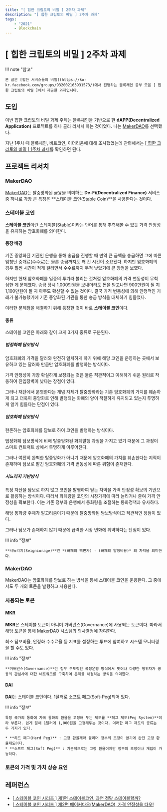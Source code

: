```yaml
---
title: "[ 힙한 크립토의 비밀 ] 2주차 과제"
description: "[ 힙한 크립토의 비밀 ] 2주차 과제"
tags:
    - "2021"
    - Blockchain
---
```


# [ 힙한 크립토의 비밀 ] 2주차 과제

!!! note "참고"
    
    본 글은 [힙한 서비스들의 비밀](https://ko-kr.facebook.com/groups/932002163931573/)에서 진행하는 블록체인 공부 모음 [ 힙한 크립토의 비밀 ]에서 제공한 과제입니다.


## 도입

이번 힙한 크립토의 비밀 과제 주제는 블록체인을 기반으로 한 **dAPP(Decentralized Application)** 프로젝트를 하나 골라 리서치 하는 것이었다. 나는 [MakerDAO](https://makerdao.com/en/)를 선택했다.

지난 1주차 때 블록체인, 비트코인, 이더리움에 대해 조사했었는데 관련해서는 [[ 힙한 크리토의 비밀 ] 1주차 과제](https://www.weekwith.me/devlog/blockchain/hip-crypto/1-week/)를 확인하면 된다.


## 프로젝트 리서치

### MakerDAO

[MakerDAO](https://makerdao.com/en/)는 탈중앙화된 금융을 의미하는 **De-Fi(Decentralized Finance)** 서비스 중 하나로 가장 큰 특징은 **스테이블 코인(Stable Coin)**을 사용한다는 것이다.

### 스테이블 코인

**스테이블 코인**이란 스테이블(Stable)이라는 단어를 통해 추측해볼 수 있듯 가격 안정성을 유지하는 암호화폐를 의미한다.

#### 등장 배경

기존 중앙화된 기관인 은행을 통해 송금을 진행할 때 만약 큰 금액을 송금하면 그에 따른 엄청난 중개료(수수료)는 물론 송금까지도 꽤 긴 시간이 소요됐다. 하지만 암호화폐의 경우 훨씬 시간이 적게 걸리면서 수수료까지 무척 낮았기에 큰 장점을 보였다.

하지만 현재 암호화폐를 일종의 투기라 불리는 것처럼 암호화폐의 가격 변동성이 무척 심한 게 문제였다. 송금 당시 1,000만원을 보내더라도 돈을 받고나면 900만원이 될 지 1,100만원이 될 지 아무도 확신할 수 없는 것이다. 결국 가격 변동성에 의해 안정적인 거래가 불가능했기에 기존 중앙화된 기관을 통한 송금 방식을 대체하기 힘들었다.

이러한 문제점을 해결하기 위해 등장한 것이 바로 **스테이블 코인**이다.

#### 종류

스테이블 코인은 아래와 같이 크게 3가지 종류로 구분된다.

##### 법정화폐 담보방식

암호화폐의 가격을 달러와 완전히 일치하게 하기 위해 해당 코인을 운영하는 곳에서 보유하고 있는 달러화 만큼만 암호화폐를 발행하는 방식이다.

가격 안정성이 가장 확실하게 보장되는 것은 물론 직관적이고 이해하기 쉬운 원리로 작동하여 진입장벽이 낮다는 장점이 있다.

그러나 재단에서 운영한다는 개념 자체가 탈중앙화라는 기존 암호화폐의 가치를 훼손하게 되고 더욱이 중앙화로 인해 발행되는 화폐의 양이 적절하게 유지되고 있는지 투명하게 알기 힘들다는 단점이 있다.

##### 암호화폐 담보방식

현존하는 암호화폐를 담보로 하여 코인을 발행하는 방식이다.

법정화폐 담보방식에 비해 탈중앙화된 화폐발행 과정을 가지고 있기 때문에 그 과정이 스마트 컨트랙트 상에서 투명하게 이루어진다.

그러나 여전히 완벽한 탈중앙화가 아니기 때문에 암호화폐의 가치를 훼손한다는 지적이 존재하며 담보로 맡긴 암호화폐의 가격 변동성에 따른 위험이 존재한다.

##### 시뇨리지 기반방식

특정 자산을 담보로 하지 않고 코인을 발행하여 얻는 차익을 가격 안정성 확보의 기반으로 활용하는 방식이다. 따라서 화폐량을 코인의 시장가격에 따라 늘리거나 줄여 가격 안정성을 확보한다. 이는 기존 정부와 은행에서 통화량을 조절하는 통화정책과 유사하다.

해당 통화량 주체가 알고리즘이기 때문에 탈중앙화된 담보방식이고 직관적인 장점이 있다.

그러나 담보가 존재하지 않기 때문에 급격한 시장 변화에 취약하다는 단점이 있다.

!!! info "정보"

    **시뇨리지(Seigniorage)**란 *(화폐의 액면가) - (화폐의 발행비용)* 의 차익을 의미한다.


### MakerDAO

MakerDAO는 암호화폐를 담보로 하는 방식을 통해 스테이블 코인을 운용한다. 그 중에서도 두 개의 토큰을 발행하고 사용한다. 

### 사용되는 토큰

#### MKR

**MKR**은 스테이블 토큰이 아니며 거버넌스(Governance)에 사용되는 토큰이다. 따라서 해당 토큰을 통해 MakerDAO 시스템의 의사결정에 참여한다.

최소 담보비율, 안정화 수수료율 등 지표를 설정하는 투표에 참여하고 시스템 모니터링을 할 수도 있다. 

!!! info "정보"

    **거버넌스(Governance)**란 정부 주도적인 국정운영 방식에서 벗어나 다양한 행위자가 공동의 관심사에 대한 네트워크를 구축하여 문제를 해결하는 방식을 의미한다.

#### DAI

**DAI**는 스테이블 코인이다. 1달러로 소프트 페그(Soft-Peg)되어 있다.

!!! info "정보"

    특정 국가의 통화에 자국 통화의 환율을 고정해 두는 제도를 **페그 제도(Peg System)**이라 부른다. 쉽게 말해 1달러에 1,000원을 고정해두는 것이다. 이러한 페그 제도의 종류는 두 가지가 있다.

    * **하드 페그(Hard Peg)** : 고정 환율제라 불리며 정부의 조정이 없기에 완전 고정 환율제도이다.
    * **소프트 페그(Soft Peg)** : 기본적으로는 고정 환율이지만 정부의 조정이나 개입이 가능하다.

### 토큰의 가격 및 가치 상승 요인


### 

## 레퍼런스

* [[ 스테이블 코인 시리즈 ] 제1편 스테이블코인, 과연 정말 스테이블할까?](https://medium.com/decipher-media/decipher-stablecoin-series-e777ec2068d2)
* [[ 스테이블 코인 시리즈 ] 제2편 메이커다오(MakerDAO), 가격 안정성을 다오! ](https://medium.com/decipher-media/makerdao-a-to-z-9629c7e9ddc7)